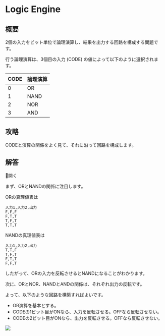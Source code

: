 # Logic Engine

## 概要

2個の入力をビット単位で論理演算し、結果を出力する回路を構成する問題です。

行う論理演算は、3個目の入力 (CODE) の値によって以下のように選択されます。

| CODE | 論理演算 |
| ---- | -------- |
| 0    | OR       |
| 1    | NAND     |
| 2    | NOR      |
| 3    | AND      |

## 攻略

CODEと演算の関係をよく見て、それに沿って回路を構成します。

## 解答

<div class="spoiler-controller material-icons">&#xE5CF;開く</div>
<div class="spoiler">

まず、ORとNANDの関係に注目します。

ORの真理値表は

```truth_table
入力1,入力2,出力
F,F,F
F,T,T
T,F,T
T,T,T
```

NANDの真理値表は

```truth_table
入力1,入力2,出力
T,T,F
T,F,T
F,T,T
F,F,T
```

したがって、ORの入力を反転させるとNANDになることがわかります。

次に、ORとNOR、NANDとANDの関係は、それぞれ出力の反転です。

よって、以下のような回路を構築すればよいです。

- OR演算を基本とする。
- CODEの1ビット目が<span class="T">ON</span>なら、入力を反転させる。<span class="F">OFF</span>なら反転させない。
- CODEの2ビット目が<span class="T">ON</span>なら、出力を反転させる。<span class="F">OFF</span>なら反転させない。

![](https://gist.githubusercontent.com/mikecat/b64b484ee0bfa969cc1e738af31e9e58/raw/32cbe409517f5d48427466cf97408e38e220e7fe/20220415213033_1.jpg)

</div>
